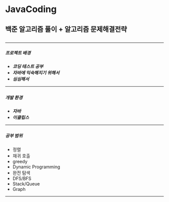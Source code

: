 # JavaCoding

<h2>백준 알고리즘 풀이 + 알고리즘 문제해결전략<h2> 
<hr>
  
<h5>프로젝트 배경<h5>
<ul>
  <li> 코딩 테스트 공부 </li>
  <li> 자바에 익숙해지기 위해서 </li>
  <li> 심심해서 </li> 
</ul>
<hr>
<h5>개발 환경<h5>
<ul>
  <li> 자바 </li>
  <li> 이클립스 </li> 
</ul>
<hr>
<h5>공부 범위</h5>
<ul>
  <li> 정렬 </li>
  <li> 재귀 호출 </li>
  <li> greedy </li>
  <li> Dynamic Programming </li>
  <li> 완전 탐색 </li> 
  <li> DFS/BFS </li> 
  <li> Stack/Queue </li> 
  <li> Graph </li>
</ul>
<hr>
